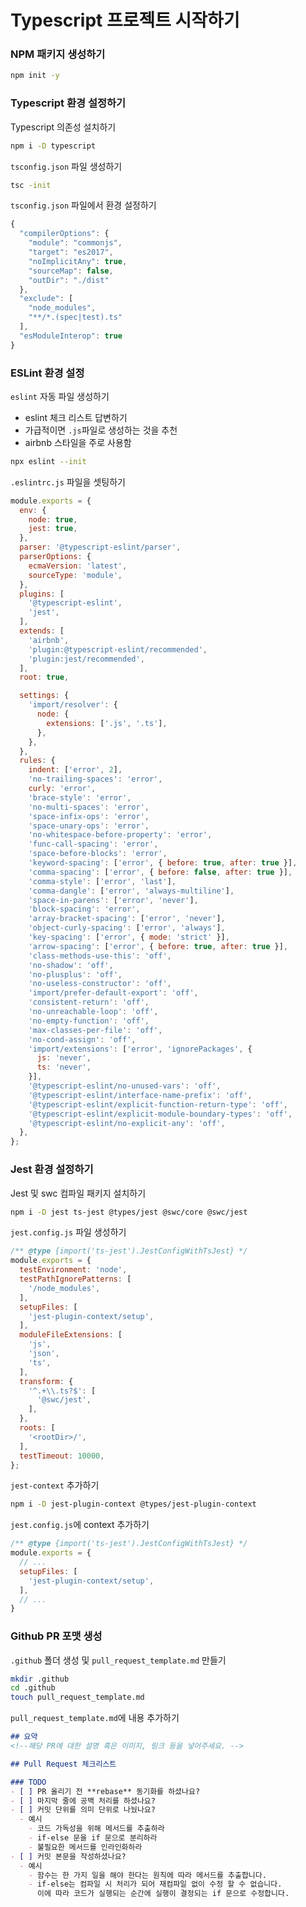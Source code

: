 # Typescript 프로젝트 시작하기

### NPM 패키지 생성하기
```Bash
npm init -y
```

### Typescript 환경 설정하기
Typescript 의존성 설치하기 
```Bash
npm i -D typescript
```

`tsconfig.json` 파일 생성하기
```Bash
tsc -init
```

`tsconfig.json` 파일에서 환경 설정하기
```Typescript
{
  "compilerOptions": {
    "module": "commonjs",
    "target": "es2017",
    "noImplicitAny": true,
    "sourceMap": false,
    "outDir": "./dist"
  },
  "exclude": [
    "node_modules",
    "**/*.(spec|test).ts"
  ],
  "esModuleInterop": true
}
```

### ESLint 환경 설정
`eslint` 자동 파일 생성하기
- eslint 체크 리스트 답변하기
- 가급적이면 `.js`파일로 생성하는 것을 추천
- airbnb 스타일을 주로 사용함
```Bash
npx eslint --init
```

`.eslintrc.js` 파일을 셋팅하기
```Javascript
module.exports = {
  env: {
    node: true,
    jest: true,
  },
  parser: '@typescript-eslint/parser',
  parserOptions: {
    ecmaVersion: 'latest',
    sourceType: 'module',
  },
  plugins: [
    '@typescript-eslint',
    'jest',
  ],
  extends: [
    'airbnb',
    'plugin:@typescript-eslint/recommended',
    'plugin:jest/recommended',
  ],
  root: true,

  settings: {
    'import/resolver': {
      node: {
        extensions: ['.js', '.ts'],
      },
    },
  },
  rules: {
    indent: ['error', 2],
    'no-trailing-spaces': 'error',
    curly: 'error',
    'brace-style': 'error',
    'no-multi-spaces': 'error',
    'space-infix-ops': 'error',
    'space-unary-ops': 'error',
    'no-whitespace-before-property': 'error',
    'func-call-spacing': 'error',
    'space-before-blocks': 'error',
    'keyword-spacing': ['error', { before: true, after: true }],
    'comma-spacing': ['error', { before: false, after: true }],
    'comma-style': ['error', 'last'],
    'comma-dangle': ['error', 'always-multiline'],
    'space-in-parens': ['error', 'never'],
    'block-spacing': 'error',
    'array-bracket-spacing': ['error', 'never'],
    'object-curly-spacing': ['error', 'always'],
    'key-spacing': ['error', { mode: 'strict' }],
    'arrow-spacing': ['error', { before: true, after: true }],
    'class-methods-use-this': 'off',
    'no-shadow': 'off',
    'no-plusplus': 'off',
    'no-useless-constructor': 'off',
    'import/prefer-default-export': 'off',
    'consistent-return': 'off',
    'no-unreachable-loop': 'off',
    'no-empty-function': 'off',
    'max-classes-per-file': 'off',
    'no-cond-assign': 'off',
    'import/extensions': ['error', 'ignorePackages', {
      js: 'never',
      ts: 'never',
    }],
    '@typescript-eslint/no-unused-vars': 'off',
    '@typescript-eslint/interface-name-prefix': 'off',
    '@typescript-eslint/explicit-function-return-type': 'off',
    '@typescript-eslint/explicit-module-boundary-types': 'off',
    '@typescript-eslint/no-explicit-any': 'off',
  },
};
```
### Jest 환경 설정하기
Jest 및 swc 컴파일 패키지 설치하기
```bash
npm i -D jest ts-jest @types/jest @swc/core @swc/jest 
```
`jest.config.js` 파일 생성하기
```Javascript
/** @type {import('ts-jest').JestConfigWithTsJest} */
module.exports = {
  testEnvironment: 'node',
  testPathIgnorePatterns: [
    '/node_modules',
  ],
  setupFiles: [
    'jest-plugin-context/setup',
  ],
  moduleFileExtensions: [
    'js',
    'json',
    'ts',
  ],
  transform: {
    '^.+\\.ts?$': [
      '@swc/jest',
    ],
  },
  roots: [
    '<rootDir>/',
  ],
  testTimeout: 10000,
};
```
`jest-context` 추가하기
```Bash
npm i -D jest-plugin-context @types/jest-plugin-context
```
`jest.config.js`에 context 추가하기
```Javascript
/** @type {import('ts-jest').JestConfigWithTsJest} */
module.exports = {
  // ...
  setupFiles: [
    'jest-plugin-context/setup',
  ],
  // ...
}
```

### Github PR 포맷 생성
`.github` 폴더 생성 및 `pull_request_template.md` 만들기
```Bash
mkdir .github
cd .github
touch pull_request_template.md
```
`pull_request_template.md`에 내용 추가하기
```markdown
## 요약
<!--해당 PR에 대한 설명 혹은 이미지, 링크 등을 넣어주세요. -->

## Pull Request 체크리스트

### TODO
- [ ] PR 올리기 전 **rebase** 동기화를 하셨나요?
- [ ] 마지막 줄에 공백 처리를 하셨나요?
- [ ] 커밋 단위를 의미 단위로 나눴나요?
  - 예시
    - 코드 가독성을 위해 메서드를 추출하라
    - if-else 문을 if 문으로 분리하라
    - 불필요한 메서드를 인라인화하라
- [ ] 커밋 본문을 작성하셨나요?
  - 예시
    - 함수는 한 가지 일을 해야 한다는 원칙에 따라 메서드를 추출합니다.
    - if-else는 컴파일 시 처리가 되어 재컴파일 없이 수정 할 수 없습니다.  
      이에 따라 코드가 실행되는 순간에 실행이 결정되는 if 문으로 수정합니다.
```
